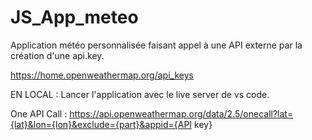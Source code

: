 # JS_App_meteo


Application météo personnalisée faisant appel à une API externe par la création d'une api.key.

https://home.openweathermap.org/api_keys

EN LOCAL : Lancer l'application avec le live server de vs code.

One API Call : https://api.openweathermap.org/data/2.5/onecall?lat={lat}&lon={lon}&exclude={part}&appid={API key}
